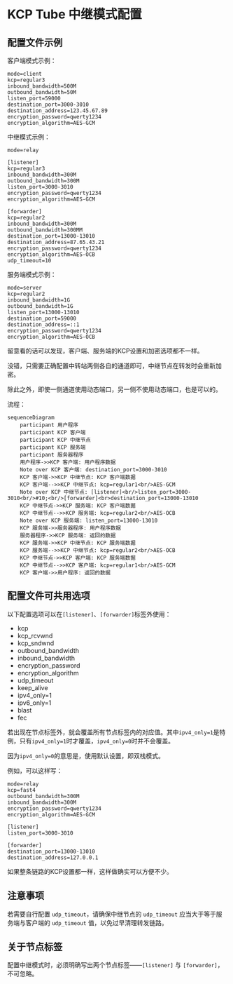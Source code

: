# KCP Tube 中继模式配置

## 配置文件示例

客户端模式示例：
```
mode=client
kcp=regular3
inbound_bandwidth=500M
outbound_bandwidth=50M
listen_port=59000
destination_port=3000-3010
destination_address=123.45.67.89
encryption_password=qwerty1234
encryption_algorithm=AES-GCM
```

中继模式示例：
```
mode=relay

[listener]
kcp=regular3
inbound_bandwidth=300M
outbound_bandwidth=300M
listen_port=3000-3010
encryption_password=qwerty1234
encryption_algorithm=AES-GCM

[forwarder]
kcp=regular2
inbound_bandwidth=300M
outbound_bandwidth=300MM
destination_port=13000-13010
destination_address=87.65.43.21
encryption_password=qwerty1234
encryption_algorithm=AES-OCB
udp_timeout=10
```

服务端模式示例：
```
mode=server
kcp=regular2
inbound_bandwidth=1G
outbound_bandwidth=1G
listen_port=13000-13010
destination_port=59000
destination_address=::1
encryption_password=qwerty1234
encryption_algorithm=AES-OCB
```

留意看的话可以发现，客户端、服务端的KCP设置和加密选项都不一样。

没错，只需要正确配置中转站两侧各自的通道即可，中继节点在转发时会重新加密。

除此之外，即使一侧通道使用动态端口，另一侧不使用动态端口，也是可以的。

流程：
```mermaid
sequenceDiagram
    participant 用户程序
    participant KCP 客户端
    participant KCP 中继节点
    participant KCP 服务端
    participant 服务器程序
    用户程序->>KCP 客户端: 用户程序数据
    Note over KCP 客户端: destination_port=3000-3010
    KCP 客户端->>KCP 中继节点: KCP 客户端数据
    KCP 客户端-->>KCP 中继节点: kcp=regular1<br/>AES-GCM
    Note over KCP 中继节点: [listener]<br/>listen_port=3000-3010<br/>#10;<br/>[forwarder]<br>destination_port=13000-13010
    KCP 中继节点->>KCP 服务端: KCP 客户端数据
    KCP 中继节点-->>KCP 服务端: kcp=regular2<br/>AES-OCB
    Note over KCP 服务端: listen_port=13000-13010
    KCP 服务端->>服务器程序: 用户程序数据
    服务器程序->>KCP 服务端: 返回的数据
    KCP 服务端->>KCP 中继节点: KCP 服务端数据
    KCP 服务端-->>KCP 中继节点: kcp=regular2<br/>AES-OCB
    KCP 中继节点->>KCP 客户端: KCP 服务端数据
    KCP 中继节点-->>KCP 客户端: kcp=regular1<br/>AES-GCM
    KCP 客户端->>用户程序: 返回的数据
```

## 配置文件可共用选项

以下配置选项可以在`[listener]`、`[forwarder]`标签外使用：
- kcp
- kcp_rcvwnd
- kcp_sndwnd
- outbound_bandwidth
- inbound_bandwidth
- encryption_password
- encryption_algorithm
- udp_timeout
- keep_alive
- ipv4_only=1
- ipv6_only=1
- blast
- fec

若出现在节点标签外，就会覆盖所有节点标签内的对应值。其中`ipv4_only=1`是特例，只有`ipv4_only=1`时才覆盖，`ipv4_only=0`时并不会覆盖。

因为`ipv4_only=0`的意思是，使用默认设置，即双栈模式。

例如，可以这样写：
```
mode=relay
kcp=fast4
outbound_bandwidth=300M
inbound_bandwidth=300M
encryption_password=qwerty1234
encryption_algorithm=AES-GCM

[listener]
listen_port=3000-3010

[forwarder]
destination_port=13000-13010
destination_address=127.0.0.1
```

如果整条链路的KCP设置都一样，这样做确实可以方便不少。

## 注意事项
若需要自行配置 `udp_timeout`，请确保中继节点的 `udp_timeout` 应当大于等于服务端与客户端的 `udp_timeout` 值，以免过早清理转发链路。

## 关于节点标签
配置中继模式时，必须明确写出两个节点标签——`[listener]` 与 `[forwarder]`，不可忽略。